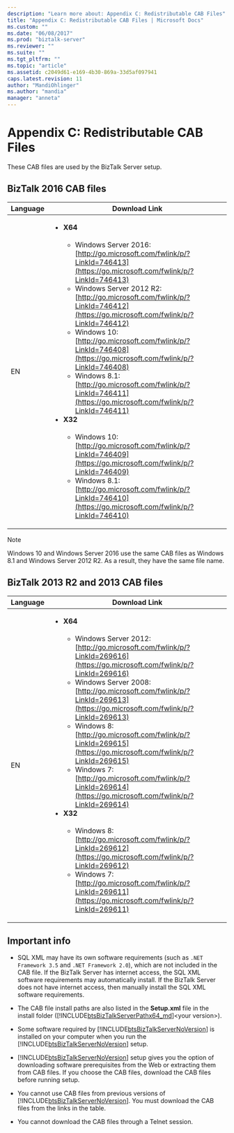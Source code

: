 ```yaml
---
description: "Learn more about: Appendix C: Redistributable CAB Files"
title: "Appendix C: Redistributable CAB Files | Microsoft Docs"
ms.custom: ""
ms.date: "06/08/2017"
ms.prod: "biztalk-server"
ms.reviewer: ""
ms.suite: ""
ms.tgt_pltfrm: ""
ms.topic: "article"
ms.assetid: c2049d61-e169-4b30-869a-33d5af097941
caps.latest.revision: 11
author: "MandiOhlinger"
ms.author: "mandia"
manager: "anneta"
---
```

# Appendix C: Redistributable CAB Files
These CAB files are used by the BizTalk Server setup.

## BizTalk 2016 CAB files

|Language|Download Link|
|--------------|-------------------|
|EN|<ul><li>**X64**<br /><br /> <ul><li>Windows Server 2016: [http://go.microsoft.com/fwlink/p/?LinkId=746413](https://go.microsoft.com/fwlink/p/?LinkId=746413)</li><li>Windows Server 2012 R2: [http://go.microsoft.com/fwlink/p/?LinkId=746412](https://go.microsoft.com/fwlink/p/?LinkId=746412)</li><li>Windows 10: [http://go.microsoft.com/fwlink/p/?LinkId=746408](https://go.microsoft.com/fwlink/p/?LinkId=746408)</li><li>Windows 8.1: [http://go.microsoft.com/fwlink/p/?LinkId=746411](https://go.microsoft.com/fwlink/p/?LinkId=746411)</li></ul></li><li>**X32**<br /><br /><ul><li>Windows 10: [http://go.microsoft.com/fwlink/p/?LinkId=746409](https://go.microsoft.com/fwlink/p/?LinkId=746409)</li><li>Windows 8.1: [http://go.microsoft.com/fwlink/p/?LinkId=746410](https://go.microsoft.com/fwlink/p/?LinkId=746410)</li></ul></li></ul>|

> [!NOTE]
> Windows 10 and Windows Server 2016 use the same CAB files as Windows 8.1 and Windows Server 2012 R2. As a result, they have the same file name.

## BizTalk 2013 R2 and 2013 CAB files

|Language|Download Link|
|--------------|-------------------|
|EN|<ul><li>**X64**<br /><br /> <ul><li>Windows Server 2012: [http://go.microsoft.com/fwlink/p/?LinkId=269616](https://go.microsoft.com/fwlink/p/?LinkId=269616)</li><li>Windows Server 2008: [http://go.microsoft.com/fwlink/p/?LinkId=269613](https://go.microsoft.com/fwlink/p/?LinkId=269613)</li><li>Windows 8: [http://go.microsoft.com/fwlink/p/?LinkId=269615](https://go.microsoft.com/fwlink/p/?LinkId=269615)</li><li>Windows 7: [http://go.microsoft.com/fwlink/p/?LinkId=269614](https://go.microsoft.com/fwlink/p/?LinkId=269614)</li></ul></li><li>**X32**<br /><br /> <ul><li>Windows 8: [http://go.microsoft.com/fwlink/p/?LinkId=269612](https://go.microsoft.com/fwlink/p/?LinkId=269612)</li><li>Windows 7: [http://go.microsoft.com/fwlink/p/?LinkId=269611](https://go.microsoft.com/fwlink/p/?LinkId=269611)</li></ul></li></ul>|

## Important info

- SQL XML may have its own software requirements (such as `.NET Framework 3.5` and `.NET Framework 2.0`), which are not included in the CAB file. If the BizTalk Server has internet access, the SQL XML software requirements may automatically install. If the BizTalk Server does not have internet access, then manually install the SQL XML software requirements.

- The CAB file install paths are also listed in the **Setup.xml** file in the install folder ([!INCLUDE[btsBizTalkServerPathx64_md](../includes/btsbiztalkserverpathx64-md.md)]\<your version\>).

- Some software required by [!INCLUDE[btsBizTalkServerNoVersion](../includes/btsbiztalkservernoversion-md.md)] is installed on your computer when you run the [!INCLUDE[btsBizTalkServerNoVersion](../includes/btsbiztalkservernoversion-md.md)] setup.

- [!INCLUDE[btsBizTalkServerNoVersion](../includes/btsbiztalkservernoversion-md.md)] setup gives you the option of downloading software prerequisites from the Web or extracting them from CAB files. If you choose the CAB files, download the CAB files before running setup.

- You cannot use CAB files from previous versions of [!INCLUDE[btsBizTalkServerNoVersion](../includes/btsbiztalkservernoversion-md.md)]. You must download the CAB files from the links in the table.

- You cannot download the CAB files through a Telnet session.
